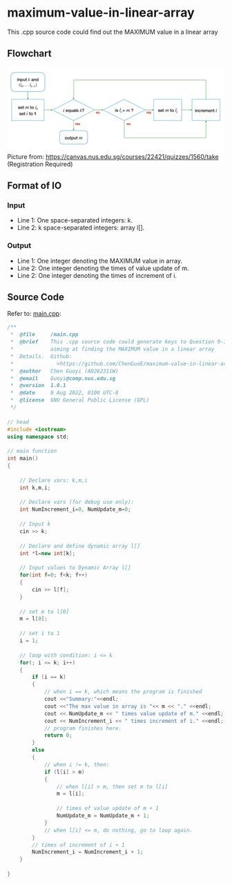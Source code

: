 # maximum-value-in-linear-array
This .cpp source code could find out the MAXIMUM value in a linear array

## Flowchart
![image](https://github.com/ChenGuoE/maximum-value-in-linear-array/blob/main/Lecture%20Resource/flowchart.png)
Picture from: https://canvas.nus.edu.sg/courses/22421/quizzes/1560/take (Registration Required)

## Format of IO

### Input
* Line 1: One space-separated integers: k.
* Line 2: k space-separated integers: array l[].

### Output
* Line 1: One integer denoting the MAXIMUM value in array.
* Line 2: One integer denoting the times of value update of m.
* Line 2: One integer denoting the times of increment of i.

## Source Code
Refer to: [main.cpp](https://github.com/ChenGuoE/maximum-value-in-linear-array/blob/main/main.cpp):
```cpp
/**
 *  @file     /main.cpp
 *  @brief    This .cpp source code could generate keys to Question 9-11
 *  		  aiming at finding the MAXIMUM value in a linear array
 *  Details.  Github:
 *  			>https://github.com/ChenGuoE/maximum-value-in-linear-array
 *  @author   Chen Guoyi (A0262311W)
 *  @email    Guoyi@comp.nus.edu.sg	
 *  @version  1.0.1
 *  @date     9 Aug 2022, 0100 UTC-8
 *  @license  GNU General Public License (GPL)
 */

// head
#include <iostream>
using namespace std;

// main function
int main() 
{

	// Declare vars: k,m,i
    int k,m,i;  
    
    // Declare vars (for debug use only):
    int NumIncrement_i=0, NumUpdate_m=0;
    
	// Input k
	cin >> k;
	
	// Declare and define dynamic array l[]
    int *l=new int[k];
    
	// Input values to Dynamic Array l[]   
    for(int f=0; f<k; f++)
    {
        cin >> l[f];
    }
    
	// set m to l[0]
    m = l[0];

	// set i to 1
    i = 1;
    
    // loop with condition: i <= k
    for(; i <= k; i++)
    {
    	if (i == k)
    	{
    		// when i == k, which means the program is finished
    		cout <<"Summary:"<<endl;
    		cout <<"The max value in array is "<< m << "." <<endl;
    		cout << NumUpdate_m << " times value update of m." <<endl;
			cout << NumIncrement_i << " times increment of i." <<endl;
    		// program finishes here.
    		return 0; 
		} 
		else
		{
			// when i != k, then:
			if (l[i] > m)
			{
				// when l[i] > m, then set m to l[i]
				m = l[i];
				
				// times of value update of m + 1
				NumUpdate_m = NumUpdate_m + 1; 
			}
			// when l[i] <= m, do nothing, go to loop again.
		}
		// times of increment of i + 1
		NumIncrement_i = NumIncrement_i + 1;
	}

}


```
